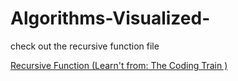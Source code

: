 # Algorithms-Visualized-

check out the recursive function file


[Recursive Function (Learn't from: The Coding Train )](https://editor.p5js.org/AakashCode12/present/Nl-PnUyKG)
